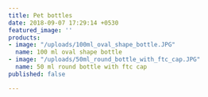 ```yaml
---
title: Pet bottles
date: 2018-09-07 17:29:14 +0530
featured_image: ''
products:
- image: "/uploads/100ml_oval_shape_bottle.JPG"
  name: 100 ml oval shape bottle
- image: "/uploads/50ml_round_bottle_with_ftc_cap.JPG"
  name: 50 ml round bottle with ftc cap
published: false

---
```

